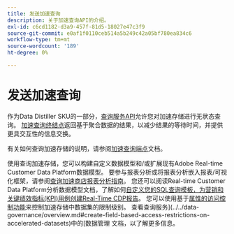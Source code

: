 ```yaml
---
title: 发送加速查询
description: 关于加速查询API的介绍。
exl-id: c6cd1182-d3a9-457f-81d5-18027e47c3f9
source-git-commit: e0af1f0110ceb514a5b249c42a05bf780ea834c6
workflow-type: tm+mt
source-wordcount: '189'
ht-degree: 0%

---
```


# 发送加速查询

作为Data Distiller SKU的一部分，[查询服务API](https://developer.adobe.com/experience-platform-apis/references/query-service/)允许您对加速存储进行无状态查询。 [加速查询终结点](https://developer.adobe.com/experience-platform-apis/references/query-service/#tag/Accelerated-Queries)返回基于聚合数据的结果，以减少结果的等待时间，并提供更具交互性的信息交换。

有关如何查询加速存储的说明，请参阅[加速查询端点](../../api/accelerated-queries.md)文档。

使用查询加速存储，您可以构建自定义数据模型和/或扩展现有Adobe Real-time Customer Data Platform数据模型。 要参与报表分析或将报表分析嵌入报表/可视化框架，请参阅[查询加速商店报表分析指南](./reporting-insights-data-model.md)。 您还可以阅读Real-time Customer Data Platform分析数据模型文档，了解如何[自定义您的SQL查询模板，为营销和关键绩效指标(KPI)用例创建Real-Time CDP报告](../../../dashboards/data-models/cdp-insights-data-model-b2c.md)。 您可以使用基于[属性的访问控制功能](../../../access-control/abac/overview.md)来控制加速存储中数据集的限制级别。 查看查询服务](../../data-governance/overview.md#create-field-based-access-restrictions-on-accelerated-datasets)中的[数据管理
文档，以了解更多信息。
